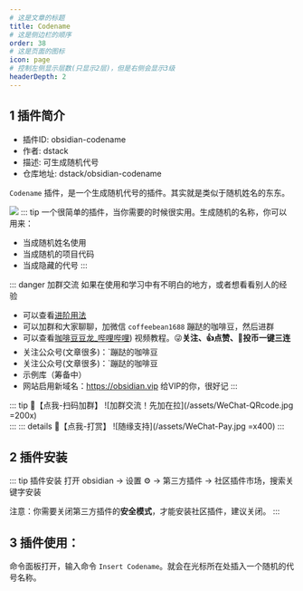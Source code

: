 ```yaml
---
# 这是文章的标题
title: Codename
# 这是侧边栏的顺序
order: 38
# 这是页面的图标
icon: page
# 控制左侧显示层数(只显示2层)，但是右侧会显示3级
headerDepth: 2
---
```

## 1 插件简介
- 插件ID: obsidian-codename
- 作者: dstack
- 描述: 可生成随机代号
- 仓库地址: dstack/obsidian-codename

`Codename` 插件，是一个生成随机代号的插件。其实就是类似于随机姓名的东东。

![](/assets/2023082821090615.png) 
::: tip
一个很简单的插件，当你需要的时候很实用。生成随机的名称，你可以用来：
- 当成随机姓名使用
- 当成随机的项目代码
- 当成隐藏的代号
:::

::: danger 加群交流
如果在使用和学习中有不明白的地方，或者想看看别人的经验
- 可以查看[进阶用法](/zh/advanced)
- 可以加群和大家聊聊，加微信 `coffeebean1688` 蹦跶的咖啡豆，然后进群
- 可以查看[咖啡豆豆龙_哔哩哔哩](https://space.bilibili.com/618777356)) 视频教程。😜**关注、👍点赞、📀投币一键三连**
- 关注公众号(文章很多)：`蹦跶的咖啡豆
- 关注公众号(文章很多)：`蹦跶的咖啡豆
- 示例库（筹备中）
- 网站启用新域名：https://obsidian.vip 给VIP的你，很好记
:::

::: tip 🌱【点我-扫码加群】
![加群交流！先加在拉](/assets/WeChat-QRcode.jpg =200x)  
::: 
::: details 🍻【点我-打赏】
![随缘支持](/assets/WeChat-Pay.jpg =x400)
::: 
## 2 插件安装
::: tip 插件安装
打开 obsidian → 设置 ⚙️ → 第三方插件 → 社区插件市场，搜索关键字安装

注意：你需要关闭第三方插件的**安全模式**，才能安装社区插件，建议关闭。
:::

## 3 插件使用：
命令面板打开，输入命令 `Insert Codename`。就会在光标所在处插入一个随机的代号名称。

